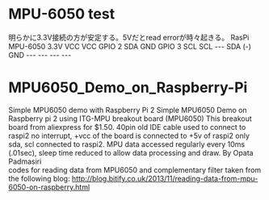 # MPU-6050 test
明らかに3.3V接続の方が安定する。5Vだとread errorが時々起きる。
RasPi               MPU-6050
3.3V     VCC        VCC
GPIO 2   SDA        GND
GPIO 3   SCL        SCL
---                 SDA
(-)      GND        ---
                    ---
                    ---
                    ---

# MPU6050_Demo_on_Raspberry-Pi

Simple MPU6050 demo with Raspberry Pi 2 
Simple MPU6050 Demo on Raspberry pi 2 using ITG-MPU breakout board (MPU6050)
This breakout board from aliexpress for $1.50. 40pin old IDE cable used to connect to raspi2
no interrupt, +vcc of the board is connected to +5v of raspi2
only sda, scl connected to raspi2.
MPU data accessed regularly every 10ms (.01sec), sleep time reduced to allow data processing and draw.
By Opata Padmasiri  
codes for reading data from MPU6050 and complementary filter taken from the following blog: 
http://blog.bitify.co.uk/2013/11/reading-data-from-mpu-6050-on-raspberry.html
